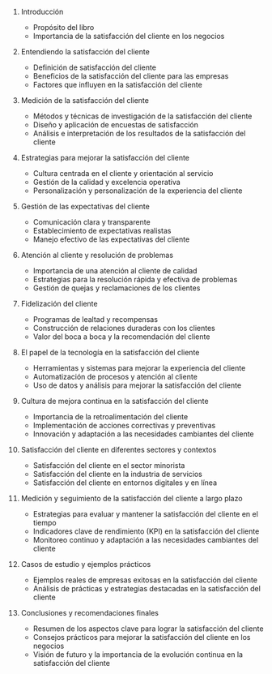 1. Introducción
   - Propósito del libro
   - Importancia de la satisfacción del cliente en los negocios

2. Entendiendo la satisfacción del cliente
   - Definición de satisfacción del cliente
   - Beneficios de la satisfacción del cliente para las empresas
   - Factores que influyen en la satisfacción del cliente

3. Medición de la satisfacción del cliente
   - Métodos y técnicas de investigación de la satisfacción del cliente
   - Diseño y aplicación de encuestas de satisfacción
   - Análisis e interpretación de los resultados de la satisfacción del cliente

4. Estrategias para mejorar la satisfacción del cliente
   - Cultura centrada en el cliente y orientación al servicio
   - Gestión de la calidad y excelencia operativa
   - Personalización y personalización de la experiencia del cliente

5. Gestión de las expectativas del cliente
   - Comunicación clara y transparente
   - Establecimiento de expectativas realistas
   - Manejo efectivo de las expectativas del cliente

6. Atención al cliente y resolución de problemas
   - Importancia de una atención al cliente de calidad
   - Estrategias para la resolución rápida y efectiva de problemas
   - Gestión de quejas y reclamaciones de los clientes

7. Fidelización del cliente
   - Programas de lealtad y recompensas
   - Construcción de relaciones duraderas con los clientes
   - Valor del boca a boca y la recomendación del cliente

8. El papel de la tecnología en la satisfacción del cliente
   - Herramientas y sistemas para mejorar la experiencia del cliente
   - Automatización de procesos y atención al cliente
   - Uso de datos y análisis para mejorar la satisfacción del cliente

9. Cultura de mejora continua en la satisfacción del cliente
   - Importancia de la retroalimentación del cliente
   - Implementación de acciones correctivas y preventivas
   - Innovación y adaptación a las necesidades cambiantes del cliente

10. Satisfacción del cliente en diferentes sectores y contextos
    - Satisfacción del cliente en el sector minorista
    - Satisfacción del cliente en la industria de servicios
    - Satisfacción del cliente en entornos digitales y en línea

11. Medición y seguimiento de la satisfacción del cliente a largo plazo
    - Estrategias para evaluar y mantener la satisfacción del cliente en el tiempo
    - Indicadores clave de rendimiento (KPI) en la satisfacción del cliente
    - Monitoreo continuo y adaptación a las necesidades cambiantes del cliente

12. Casos de estudio y ejemplos prácticos
    - Ejemplos reales de empresas exitosas en la satisfacción del cliente
    - Análisis de prácticas y estrategias destacadas en la satisfacción del cliente

13. Conclusiones y recomendaciones finales
    - Resumen de los aspectos clave para lograr la satisfacción del cliente
    - Consejos prácticos para mejorar la satisfacción del cliente en los negocios
    - Visión de futuro y la importancia de la evolución continua en la satisfacción del cliente
